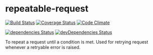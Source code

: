 # repeatable-request
[![Build Status](https://travis-ci.org/varunnayal/repeatable-request.svg?branch=master)](https://travis-ci.org/varunnayal/repeatable-request)
[![Coverage Status](https://coveralls.io/repos/github/varunnayal/repeatable-request/badge.svg?branch=master)](https://coveralls.io/github/varunnayal/repeatable-request?branch=master)
[![Code Climate](https://codeclimate.com/github/varunnayal/repeatable-request/badges/gpa.svg)](https://codeclimate.com/github/codeclimate/codeclimate)

[![dependencies Status](https://david-dm.org/varunnayal/repeatable-request/status.svg)](https://david-dm.org/varunnayal/repeatable-request)
[![devDependencies Status](https://david-dm.org/varunnayal/repeatable-request/dev-status.svg)](https://david-dm.org/varunnayal/repeatable-request?type=dev)

To repeat a request until a condition is met. Used for retrying request whenever a retryable error is raised.
